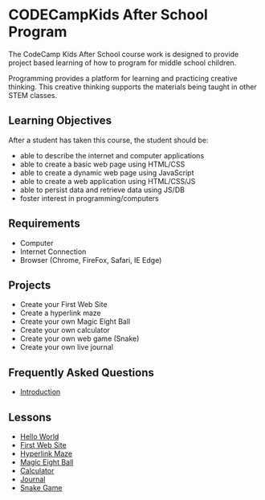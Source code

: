 # CODECampKids After School Program

The CodeCamp Kids After School course work is designed to provide project based learning of how to program for middle school children.

Programming provides a platform for learning and practicing creative thinking. This creative thinking supports the materials being taught in other STEM classes.

## Learning Objectives

After a student has taken this course, the student should be:

* able to describe the internet and computer applications
* able to create a basic web page using HTML/CSS
* able to create a dynamic web page using JavaScript
* able to create a web application using HTML/CSS/JS
* able to persist data and retrieve data using JS/DB
* foster interest in programming/computers

## Requirements

* Computer
* Internet Connection
* Browser (Chrome, FireFox, Safari, IE Edge)

## Projects

* Create your First Web Site
* Create a hyperlink maze
* Create your own Magic Eight Ball
* Create your own calculator
* Create your own web game (Snake)
* Create your own live journal

## Frequently Asked Questions

- [Introduction](/intro)

## Lessons

- [Hello World](/1-hello-world/)
- [First Web Site](/2-first-web-site/)
- [Hyperlink Maze](/3-maze-game/)
- [Magic Eight Ball](/4-magic-eight-ball/)
- [Calculator](/5-calculator/)
- [Journal](/6-journal/)
- [Snake Game](/7-snake-game/)

